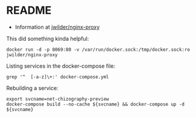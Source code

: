# README

* Information at [jwilder/nginx-proxy](https://github.com/jwilder/nginx-proxy)

This did something kinda helpful:

    docker run -d -p 8069:80 -v /var/run/docker.sock:/tmp/docker.sock:ro jwilder/nginx-proxy

Listing services in the docker-compose file:

    grep '^  [-a-z]\+:' docker-compose.yml

Rebuilding a service:

    export svcname=net-chizography-preview
    docker-compose build --no-cache ${svcname} && docker-compose up -d ${svcname}
